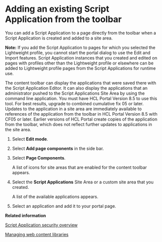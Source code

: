 # Adding an existing Script Application from the toolbar

You can add a Script Application to a page directly from the toolbar when a Script Application is created and added to a site area.

**Note:** If you add the Script Application to pages for which you selected the Lightweight profile, you cannot start the portal dialog to use the Edit and Import features. Script Application instances that you created and edited on pages with profiles other than the Lightweight profile or elsewhere can be added to Lightweight profile pages from the Script Applications for runtime use.

The content toolbar can display the applications that were saved there with the Script Application Editor. It can also display the applications that an administrator pushed to the Script Applications Site Area by using the command line application. You must have HCL Portal Version 8.5 to use this tool. For best results, upgrade to combined cumulative fix 05 or later. Updates to the application in a site area are immediately available to references of the application from the toolbar in HCL Portal Version 8.5 with CF05 or later. Earlier versions of HCL Portal create copies of the application from the toolbar, which does not reflect further updates to applications in the site area.

1.  Select **Edit mode**.

2.  Select **Add page components** in the side bar.

3.  Select **Page Components**.

    A list of icons for site areas that are enabled for the content toolbar appears.

4.  Select the **Script Applications** Site Area or a custom site area that you created.

    A list of the available applications appears.

5.  Select an application and add it to your portal page.



**Related information**  


[Script Application security overview](../script-portlet/security.md)

[Managing web content libraries](../panel_help/wcm_admin_libraries.md)

